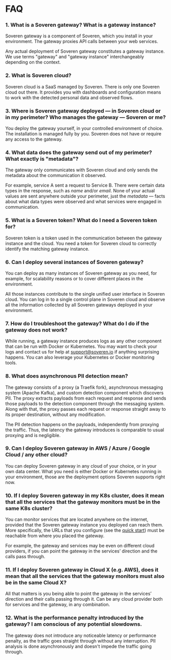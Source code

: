 # FAQ

### 1. What is a Soveren gateway? What is a gateway instance?
    
Soveren gateway is a component of Soveren, which you install in your environment. The gateway proxies API calls between your web services. 
    
Any actual deployment of Soveren gateway constitutes a gateway instance. We use terms "gateway" and "gateway instance" interchangeably depending on the context.


### 2. What is Soveren cloud?
    
Soveren cloud is a SaaS managed by Soveren. There is only one Soveren cloud out there. 
It provides you with dashboards and configuration means to work with the detected personal data and observed flows.

    
### 3. Where is Soveren gateway deployed — in Soveren cloud or in my perimeter? Who manages the gateway — Soveren or me?

You deploy the gateway yourself, in your controlled environment of choice. 
The installation is managed fully by you. Soveren does not have or require any access to the gateway.
    
    
### 4. What data does the gateway send out of my perimeter? What exactly is "metadata"?
    
The gateway only communicates with Soveren cloud and only sends the metadata about the communication it observed.  
    
For example, service A sent a request to Service B. There were certain data types in the response, such as *name* and/or *email*. 
None of your actual values are sent anywhere outside your perimeter, just the *metadata* — facts about what data types were observed and what services were engaged in communication.


### 5. What is a Soveren token? What do I need a Soveren token for? 

Soveren token is a token used in the communication between the gateway instance and the cloud. 
You need a token for Soveren cloud to correctly identify the matching gateway instance. 


### 6. Can I deploy several instances of Soveren gateway?

You can deploy as many instances of Soveren gateway as you need, for example, for scalability reasons or to cover different places in the environment. 

All those instances contribute to the single unified user interface in Soveren cloud. 
You can log in to a single control plane in Soveren cloud and observe all the information collected by all Soveren gateways deployed in your environment.


### 7. How do I troubleshoot the gateway? What do I do if the gateway does not work?
    
While running, a gateway instance produces logs as any other component that can be run with Docker or Kubernetes. 
You may want to check your logs and contact us for help at [support@soveren.io](mailto:support@soveren.io) if anything surprising happens.
You can also leverage your Kubernetes or Docker monitoring tools.


### 8. What does asynchronous PII detection mean?

The gateway consists of a proxy (a Traefik fork), asynchronous messaging system (Apache Kafka), and custom detection component which discovers PII. 
The proxy extracts payloads from each request and response and sends those payloads to the detection component through the messaging system. 
Along with that, the proxy passes each request or response straight away to its proper destination, without any modification. 

The PII detection happens on the payloads, independently from proxying the traffic. 
Thus, the latency the gateway introduces is comparable to usual proxying and is negligible.

### 9. Can I deploy Soveren gateway in AWS / Azure / Google Cloud / any other cloud?

You can deploy Soveren gateway in any cloud of your choice, or in your own data center. 
What you need is either Docker or Kubernetes running in your environment, those are the deployment options Soveren supports right now.


###  10. If I deploy Soveren gateway in my K8s cluster, does it mean that all the services that the gateway monitors must be in the same K8s cluster?

You can monitor services that are located anywhere on the internet, provided that the Soveren gateway instance you deployed can reach them. 
More specifically, the URLs that you configure (see the [quick start](../../getting-started/quick-start)) must be reachable from where you placed the gateway.

For example, the gateway and services may be even on different cloud providers, if you can point the gateway in the services’ direction and the calls pass through.


### 11. If I deploy Soveren gateway in Cloud X (e.g. AWS), does it mean that all the services that the gateway monitors must also be in the same Cloud X? 

All that matters is you being able to point the gateway in the services’ direction and their calls passing through it. 
Can be any cloud provider both for services and the gateway, in any combination.

### 12. What is the performance penalty introduced by the gateway? I am conscious of any potential slowdowns.

The gateway does not introduce any noticeable latency or performance penalty, as the traffic goes straight through without any interruption. 
PII analysis is done asynchronously and doesn't impede the traffic going through.



    









